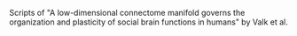 Scripts of "A low-dimensional connectome manifold governs the organization and plasticity of social brain functions in humans" by Valk et al.
